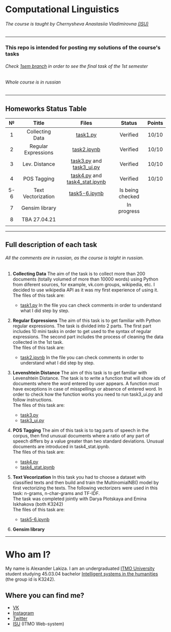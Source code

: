 # Computational Linguistics
###### The course is taught by Chernysheva Anastasiia Vladimirovna [(ISU)](https://isu.ifmo.ru/pls/apex/f?p=2143:PERSON:102085728817403::NO:RP:PID:182049)
---
### This repo is intended for posting my solutions of the course's tasks
###### Check [1sem branch](https://github.com/alexanderlakiza/cs224/tree/1sem) in order to see the final task of the 1st semester
###### Whole course is in russian
---
## Homeworks Status Table

| № | Title | Files | Status | Points |
|:-:|:-:|:-:|:-:|:-:|
| 1 | Collecting Data | [task1.py](https://github.com/alexanderlakiza/cs224/blob/main/task1/task1.py) | Verified | 10/10 |
| 2 | Regular Expressions | [task2.ipynb](https://github.com/alexanderlakiza/cs224/blob/main/task2/task2.ipynb) | Verified | 10/10 |
| 3 | Lev. Distance | [task3.py](https://github.com/alexanderlakiza/cs224/blob/main/task3/task3.py) and [task3_ui.py](https://github.com/alexanderlakiza/cs224/blob/main/task3/task3_ui.py)  | Verified | 10/10 |
| 4 | POS Tagging | [task4.py](https://github.com/alexanderlakiza/cs224/blob/main/task4/task4.py) and [task4_stat.ipynb](https://github.com/alexanderlakiza/cs224/blob/main/task4/task4_stat.ipynb) | Verified | 10/10 |
| 5-6 | Text Vectorization | [task5-6.ipynb](https://github.com/alexanderlakiza/cs224/blob/main/task5-6/task5-6.ipynb) | Is being checked |  |
| 7 | Gensim library |  | In progress |  |
| 8 | TBA 27.04.21 |  |  |  |
|  |  |  |  |  |

---
## Full description of each task
###### All the comments are in russian, as the course is taight in russian.
1. __Collecting Data__ 
    The aim of the task is to collect more than 200 documents (totally volumed of more than 10000 words) using Python from diferent sources, for example, vk.com groups, wikipedia, etc. I decided to use wikipedia API as it was my first experience of using it.  
    The files of this task are:
    * [task1.py](https://github.com/alexanderlakiza/cs224/blob/main/task1/task1.py)
    In the file you can check comments in order to understand what I did step by step.
    
2. __Regular Expressions__ 
    The aim of this task is to get familiar with Python regular expressions. The task is divided into 2 parts. The first part includes 10 mini tasks in order to get used to the syntax of regular expressions. The second part includes the process of cleaning the data collected in the 1st task.  
    The files of this task are:
    * [task2.ipynb](https://github.com/alexanderlakiza/cs224/blob/main/task2/task2.ipynb)
    In the file you can check comments in order to understand what I did step by step.
     
3. __Levenshtein Distance__ 
    The aim of this task is to get familiar with Levenshtein Distance. The task is to write a function that will show ids of documents where the word entered by user appears. A function must have exceptions in case of misspellings or absence of entered word. In order to check how the function works you need to run task3_ui.py and follow instructions.  
    The files of this task are:
    * [task3.py](https://github.com/alexanderlakiza/cs224/blob/main/task3/task3.py) 
    * [task3_ui.py](https://github.com/alexanderlakiza/cs224/blob/main/task3/task3_ui.py)

4. __POS Tagging__ 
    The aim of this task is to tag parts of speech in the corpus, then find unusual documents where a ratio of any part of speech differs by a value greater than two standard deviations. Unusual documents are introduced in task4_stat.ipynb.  
    The files of this task are:
    * [task4.py](https://github.com/alexanderlakiza/cs224/blob/main/task4/task4.py)
    * [task4_stat.ipynb](https://github.com/alexanderlakiza/cs224/blob/main/task4/task4_stat.ipynb)

5. __Text Vecorization__
    In this task you had to choose a dataset with classified texts and then build and train the MultinomialNB() model by first vectorizing the texts. The following vectorizers were used in this task: n-grams, n-char-grams and TF-IDF.  
    The task was completed jointly with Darya Plotskaya and Emina Iskhakova (both K3242)  
    The files of this task are:
    * [task5-6.ipynb](https://github.com/alexanderlakiza/cs224/blob/main/task5-6/task5-6.ipynb)

7. __Gensim library__
    
---

# Who am I?
My name is Alexander Lakiza. I am an undergraduated [ITMO University](https://itmo.ru/ru/) student studying 45.03.04 bachelor [Intelligent systems in the humanities](https://abit.itmo.ru/program/14533/) (the group id is K3242).
## Where you can find me?
* [VK](https://vk.com/alexanderlakiza)
* [Instagram](https://www.instagram.com/alexanderlakiza/)
* [Twitter](https://twitter.com/alexlakiza)
* [ISU](https://isu.ifmo.ru/pls/apex/f?p=2143:PERSON:102085728817403::NO:RP:PID:285469) (ITMO Web-system)
